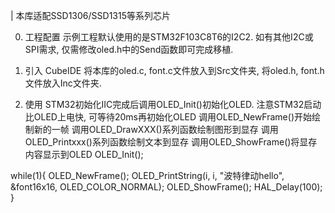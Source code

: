 | 本库适配SSD1306/SSD1315等系列芯片

0. 工程配置
示例工程默认使用的是STM32F103C8T6的I2C2. 如有其他I2C或SPI需求, 仅需修改oled.h中的Send函数即可完成移植.

1. 引入
CubeIDE
将本库的oled.c, font.c文件放入到Src文件夹, 将oled.h, font.h文件放入Inc文件夹.

2. 使用
STM32初始化IIC完成后调用OLED_Init()初始化OLED. 注意STM32启动比OLED上电快, 可等待20ms再初始化OLED
调用OLED_NewFrame()开始绘制新的一帧
调用OLED_DrawXXX()系列函数绘制图形到显存 调用OLED_Printxxx()系列函数绘制文本到显存
调用OLED_ShowFrame()将显存内容显示到OLED
OLED_Init();

while(1){
    OLED_NewFrame();
    OLED_PrintString(i, i, "波特律动hello", &font16x16, OLED_COLOR_NORMAL);
    OLED_ShowFrame();
    HAL_Delay(100);
}